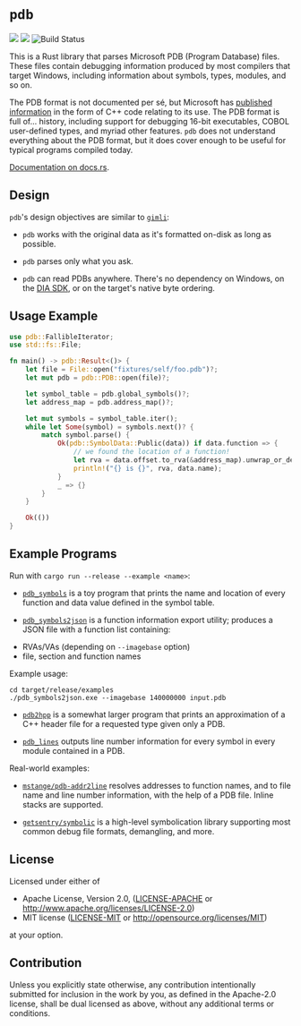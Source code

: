`pdb`
===

[![](https://img.shields.io/crates/v/pdb.svg)](https://crates.io/crates/pdb) [![](https://docs.rs/pdb/badge.svg)](https://docs.rs/pdb/) ![Build Status](https://github.com/willglynn/pdb/actions/workflows/ci.yml/badge.svg)

This is a Rust library that parses Microsoft PDB (Program Database) files.
These files contain debugging information produced by most compilers that
target Windows, including information about symbols, types, modules, and so on.

The PDB format is not documented per sé, but Microsoft has [published
information](https://github.com/Microsoft/microsoft-pdb) in the form of C++
code relating to its use. The PDB format is full of... history, including
support for debugging 16-bit executables, COBOL user-defined types, and myriad
other features. `pdb` does not understand everything about the PDB format,
but it does cover enough to be useful for typical programs compiled today.

[Documentation on docs.rs](https://docs.rs/pdb/).

Design
---

`pdb`'s design objectives are similar to
[`gimli`](https://github.com/gimli-rs/gimli):

* `pdb` works with the original data as it's formatted on-disk as long as
  possible.

* `pdb` parses only what you ask.

* `pdb` can read PDBs anywhere. There's no dependency on Windows, on the
  [DIA SDK](https://msdn.microsoft.com/en-us/library/x93ctkx8.aspx), or on
  the target's native byte ordering.

Usage Example
---

```rust
use pdb::FallibleIterator;
use std::fs::File;

fn main() -> pdb::Result<()> {
    let file = File::open("fixtures/self/foo.pdb")?;
    let mut pdb = pdb::PDB::open(file)?;

    let symbol_table = pdb.global_symbols()?;
    let address_map = pdb.address_map()?;

    let mut symbols = symbol_table.iter();
    while let Some(symbol) = symbols.next()? {
        match symbol.parse() {
            Ok(pdb::SymbolData::Public(data)) if data.function => {
                // we found the location of a function!
                let rva = data.offset.to_rva(&address_map).unwrap_or_default
                println!("{} is {}", rva, data.name);
            }
            _ => {}
        }
    }

    Ok(())
}
```

Example Programs
---

Run with `cargo run --release --example <name>`:

* [`pdb_symbols`](examples/pdb_symbols.rs) is a toy program that prints the name and location of every function and
  data value defined in the symbol table.

* [`pdb_symbols2json`](examples/pdb_symbols2json.rs) is a function information export utility; produces a JSON file with a function list containing:
- RVAs/VAs (depending on `--imagebase` option)
- file, section and function names

Example usage:
```
cd target/release/examples
./pdb_symbols2json.exe --imagebase 140000000 input.pdb
```

* [`pdb2hpp`](examples/pdb2hpp.rs) is a somewhat larger program that prints an approximation of a C++ header file for
  a requested type given only a PDB.

* [`pdb_lines`](examples/pdb_lines.rs) outputs line number information for every symbol in every module contained in
  a PDB.

Real-world examples:

* [`mstange/pdb-addr2line`](https://github.com/mstange/pdb-addr2line) resolves addresses to function names, and to file name and line number information, with the help of a PDB file. Inline stacks are supported.

* [`getsentry/symbolic`](https://github.com/getsentry/symbolic) is a high-level symbolication library supporting most common debug file formats, demangling, and more.

License
---

Licensed under either of

 * Apache License, Version 2.0, ([LICENSE-APACHE](LICENSE-APACHE) or http://www.apache.org/licenses/LICENSE-2.0)
 * MIT license ([LICENSE-MIT](LICENSE-MIT) or http://opensource.org/licenses/MIT)

at your option.

Contribution
---

Unless you explicitly state otherwise, any contribution intentionally submitted
for inclusion in the work by you, as defined in the Apache-2.0 license, shall be dual licensed as above, without any
additional terms or conditions.
